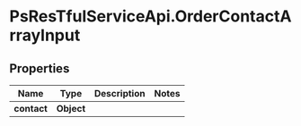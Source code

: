 # PsResTfulServiceApi.OrderContactArrayInput

## Properties
Name | Type | Description | Notes
------------ | ------------- | ------------- | -------------
**contact** | **Object** |  | 
